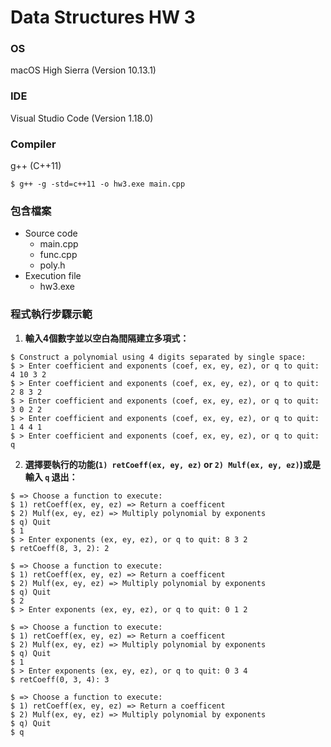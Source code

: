 # Data Structures HW 3

### OS

macOS High Sierra (Version 10.13.1)

### IDE

Visual Studio Code (Version 1.18.0)

### Compiler

g++ (C++11)

```shell
$ g++ -g -std=c++11 -o hw3.exe main.cpp
```

### 包含檔案

* Source code
  * main.cpp
  * func.cpp
  * poly.h
* Execution file
  * hw3.exe

### 程式執行步驟示範

1. **輸入4個數字並以空白為間隔建立多項式：**

```shell
$ Construct a polynomial using 4 digits separated by single space:
$ > Enter coefficient and exponents (coef, ex, ey, ez), or q to quit: 4 10 3 2
$ > Enter coefficient and exponents (coef, ex, ey, ez), or q to quit: 2 8 3 2
$ > Enter coefficient and exponents (coef, ex, ey, ez), or q to quit: 3 0 2 2
$ > Enter coefficient and exponents (coef, ex, ey, ez), or q to quit: 1 4 4 1
$ > Enter coefficient and exponents (coef, ex, ey, ez), or q to quit: q
```

2. **選擇要執行的功能(`1) retCoeff(ex, ey, ez)` or `2) Mulf(ex, ey, ez)`)或是輸入 `q` 退出：**

```shell
$ => Choose a function to execute:
$ 1) retCoeff(ex, ey, ez) => Return a coefficent
$ 2) Mulf(ex, ey, ez) => Multiply polynomial by exponents
$ q) Quit
$ 1
$ > Enter exponents (ex, ey, ez), or q to quit: 8 3 2
$ retCoeff(8, 3, 2): 2

$ => Choose a function to execute:
$ 1) retCoeff(ex, ey, ez) => Return a coefficent
$ 2) Mulf(ex, ey, ez) => Multiply polynomial by exponents
$ q) Quit
$ 2
$ > Enter exponents (ex, ey, ez), or q to quit: 0 1 2

$ => Choose a function to execute:
$ 1) retCoeff(ex, ey, ez) => Return a coefficent
$ 2) Mulf(ex, ey, ez) => Multiply polynomial by exponents
$ q) Quit
$ 1
$ > Enter exponents (ex, ey, ez), or q to quit: 0 3 4
$ retCoeff(0, 3, 4): 3

$ => Choose a function to execute:
$ 1) retCoeff(ex, ey, ez) => Return a coefficent
$ 2) Mulf(ex, ey, ez) => Multiply polynomial by exponents
$ q) Quit
$ q
```


